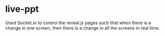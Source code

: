 # live-ppt
Used Socket.io to control the reveal.js pages such that when there is a change in one screen, then there is a change in all the screens in real time.
